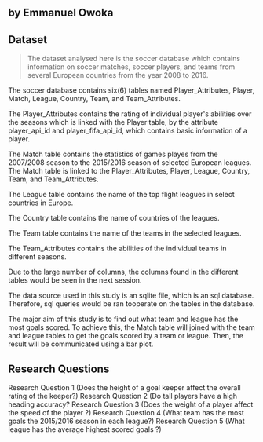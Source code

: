 
## by Emmanuel Owoka


## Dataset

> The dataset analysed here is the soccer database which contains information on soccer matches, soccer players, and teams from several European countries from the year 2008 to 2016.

The soccer database contains six(6) tables named Player_Attributes, Player, Match, League, Country, Team, and Team_Attributes.

The Player_Attributes contains the rating of individual player's abilities over the seasons which is linked with the Player table, by the attribute player_api_id and player_fifa_api_id, which contains basic information of a player.

The Match table contains the statistics of games playes from the 2007/2008 season to the 2015/2016 season of selected European leagues. The Match table is linked to the Player_Attributes, Player, League, Country, Team, and Team_Attributes.

The League table contains the name of the top flight leagues in select countries in Europe.

The Country table contains the name of countries of the leagues.

The Team table contains the name of the teams in the selected leagues.

The Team_Attributes contains the abilities of the individual teams in different seasons.

Due to the large number of columns, the columns found in the different tables would be seen in the next session.

The data source used in this study is an sqlite file, which is an sql database. Therefore, sql queries would be ran tooperate on the tables in the database.

The major aim of this study is to find out what team and league has the most goals scored. To achieve this, the Match table will joined with the team and league tables to get the goals scored by a team or league. Then, the result will be communicated using a bar plot.


## Research Questions

Research Question 1 (Does the height of a goal keeper affect the overall rating of the keeper?)
Research Question 2 (Do tall players have a high heading accuracy?
Research Question 3 (Does the weight of a player affect the speed of the player ?)
Research Question 4 (What team has the most goals the 2015/2016 season in each league?)
Research Question 5 (What league has the average highest scored goals ?)

